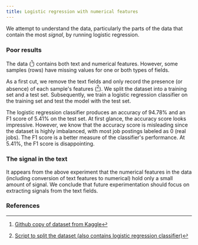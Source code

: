 ```yaml
---
title: Logistic regression with numerical features
---
```

We attempt to understand the data, particularly the parts of the data that contain the most *signal*, by running logistic regression.

### Poor results
The data ([^data1]) contains both text and numerical features. However, some samples (rows) have missing values for one or both types of fields.

As a first cut, we remove the text fields and only record the presence (or absence) of each sample's features ([^script1]). We split the dataset into a training set and a test set. Subsequently, we train a logistic regression classifier on the training set and test the model with the test set.

The logistic regression classifier produces an accuracy of 94.78% and an F1 score of 5.41% on the test set. At first glance, the accuracy score looks impressive. However, we know that the accuracy score is misleading since the dataset is highly imbalanced, with most job postings labeled as 0 (real jobs). The F1 score is a better measure of the classifier's performance. At 5.41%, the F1 score is disappointing.

### The signal in the text
It appears from the above experiment that the numerical features in the data (including conversion of text features to numerical) hold only a small amount of signal. We conclude that future experimentation should focus on extracting signals from the text fields.

### References
[^data1]: [Github copy of dataset from Kaggle](https://github.com/r-dube/fakejobs/blob/main/data/fake_job_postings.csv)
[^script1]: [Script to split the dataset (also contains logistic regression classifier)](https://github.com/r-dube/fakejobs/blob/main/scripts/fj_prep.py)
